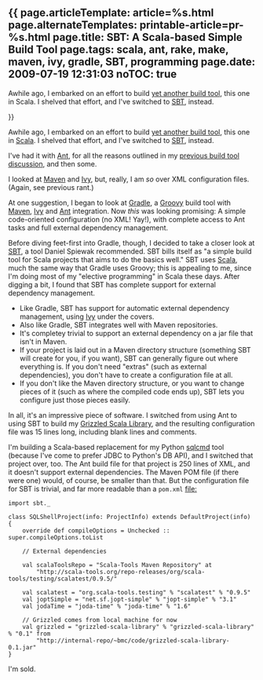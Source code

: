 {{
page.articleTemplate: article=%s.html
page.alternateTemplates: printable-article=pr-%s.html
page.title: SBT: A Scala-based Simple Build Tool
page.tags: scala, ant, rake, make, maven, ivy, gradle, SBT, programming
page.date: 2009-07-19 12:31:03
noTOC: true
---
Awhile ago, I embarked on an effort to build [yet another build tool][],
this one in Scala. I shelved that effort, and I've switched to [SBT][], instead.

[yet another build tool]: 87.html
[SBT]: http://code.google.com/p/simple-build-tool/

}}

Awhile ago, I embarked on an effort to build [yet another build tool][],
this one in [Scala][]. I shelved that effort, and I've switched to [SBT][],
instead.

I've had it with [Ant][], for all the reasons
outlined in my [previous build tool discussion][], and then
some.

I looked at [Maven][] and
[Ivy][], but, really, I am *so* over XML
configuration files. (Again, see previous rant.)

At one suggestion, I began to look at
[Gradle][], a
[Groovy][] build tool with
[Maven][],
[Ivy][] and [Ant](http://ant.apache.org/)
integration. Now *this* was looking promising: A simple
code-oriented configuration (no XML! Yay!), with complete access to
Ant tasks and full external dependency management.

Before diving feet-first into Gradle, though, I decided to take a
closer look at [SBT][],
a tool Daniel Spiewak recommended. SBT bills itself as "a simple
build tool for Scala projects that aims to do the basics well." SBT
uses [Scala][], much the same way that
Gradle uses Groovy; this is appealing to me, since I'm doing most
of my "elective programming" in Scala these days. After digging a
bit, I found that SBT has complete support for external dependency
management.

-   Like Gradle, SBT has support for automatic external dependency
    management, using [Ivy][] under the
    covers.
-   Also like Gradle, SBT integrates well with Maven repositories.
-   It's completey trivial to support an external dependency on a
    jar file that isn't in Maven.
-   If your project is laid out in a Maven directory structure
    (something SBT will create for you, if you want), SBT can generally
    figure out where everything is. If you don't need "extras" (such as
    external dependencies), you don't have to create a configuration
    file at all.
-   If you don't like the Maven directory structure, or you want to
    change pieces of it (such as where the compiled code ends up), SBT
    lets you configure just those pieces easily.

In all, it's an impressive piece of software. I switched from using
Ant to using SBT to build my
[Grizzled Scala Library][],
and the resulting configuration file was 15 lines long, including
blank lines and comments.

I'm building a Scala-based replacement for my Python
[sqlcmd][] tool
(because I've come to prefer JDBC to Python's DB API), and I
switched that project over, too. The Ant build file for that
project is 250 lines of XML, and it doesn't support external
dependencies. The Maven POM file (if there were one) would, of
course, be smaller than that. But the configuration file for SBT is
trivial, and far more readable than a `pom.xml` [file:][]

    import sbt._
    
    class SQLShellProject(info: ProjectInfo) extends DefaultProject(info)
    {
        override def compileOptions = Unchecked :: super.compileOptions.toList
    
        // External dependencies
    
        val scalaToolsRepo = "Scala-Tools Maven Repository" at 
            "http://scala-tools.org/repo-releases/org/scala-tools/testing/scalatest/0.9.5/"
    
        val scalatest = "org.scala-tools.testing" % "scalatest" % "0.9.5"
        val joptSimple = "net.sf.jopt-simple" % "jopt-simple" % "3.1"
        val jodaTime = "joda-time" % "joda-time" % "1.6"
    
        // Grizzled comes from local machine for now
        val grizzled = "grizzled-scala-library" % "grizzled-scala-library" % "0.1" from 
            "http://internal-repo/~bmc/code/grizzled-scala-library-0.1.jar"
    }

I'm sold.

[yet another build tool]: 87.html
[Scala]: http://www.scala-lang.org/
[SBT]: http://code.google.com/p/simple-build-tool/
[Ant]: http://ant.apache.org/
[previous build tool discussion]: 87.html
[Maven]: http://maven.apache.org/
[Ivy]: http://ant.apache.org/ivy/
[Gradle]: http://www.gradle.org/
[Groovy]: http://groovy.codehaus.org/
[Maven]: http://maven.apache.org/
[Ivy]: http://ant.apache.org/ivy/
[SBT]: http://code.google.com/p/simple-build-tool/
[Scala]: http://www.scala-lang.org/
[Ivy]: http://ant.apache.org/ivy/
[Grizzled Scala Library]: https://github.com/bmc/grizzled-scala/tree
[sqlcmd]: http://www.clapper.org/software/python/sqlcmd/
[file:]: file:
